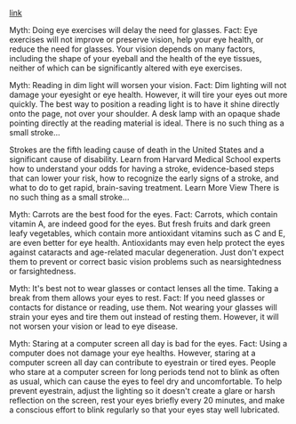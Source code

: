 [link](https://www.health.harvard.edu/staying-healthy/5-truths-about-protecting-your-eyes)

Myth: Doing eye exercises will delay the need for glasses.
Fact: Eye exercises will not improve or preserve vision, help your eye health, or reduce the need for glasses. Your vision depends on many factors, including the shape of your eyeball and the health of the eye tissues, neither of which can be significantly altered with eye exercises.

Myth: Reading in dim light will worsen your vision.
Fact: Dim lighting will not damage your eyesight or eye health. However, it will tire your eyes out more quickly. The best way to position a reading light is to have it shine directly onto the page, not over your shoulder. A desk lamp with an opaque shade pointing directly at the reading material is ideal.
There is no such thing as a small stroke…

Strokes are the fifth leading cause of death in the United States and a significant cause of disability. Learn from Harvard Medical School experts how to understand your odds for having a stroke, evidence-based steps that can lower your risk, how to recognize the early signs of a stroke, and what to do to get rapid, brain-saving treatment.
Learn More
View There is no such thing as a small stroke…

Myth: Carrots are the best food for the eyes.
Fact: Carrots, which contain vitamin A, are indeed good for the eyes. But fresh fruits and dark green leafy vegetables, which contain more antioxidant vitamins such as C and E, are even better for eye health. Antioxidants may even help protect the eyes against cataracts and age-related macular degeneration. Just don't expect them to prevent or correct basic vision problems such as nearsightedness or farsightedness.

Myth: It's best not to wear glasses or contact lenses all the time. Taking a break from them allows your eyes to rest.
Fact: If you need glasses or contacts for distance or reading, use them. Not wearing your glasses will strain your eyes and tire them out instead of resting them. However, it will not worsen your vision or lead to eye disease.

Myth: Staring at a computer screen all day is bad for the eyes.
Fact: Using a computer does not damage your eye healths. However, staring at a computer screen all day can contribute to eyestrain or tired eyes. People who stare at a computer screen for long periods tend not to blink as often as usual, which can cause the eyes to feel dry and uncomfortable. To help prevent eyestrain, adjust the lighting so it doesn't create a glare or harsh reflection on the screen, rest your eyes briefly every 20 minutes, and make a conscious effort to blink regularly so that your eyes stay well lubricated.

